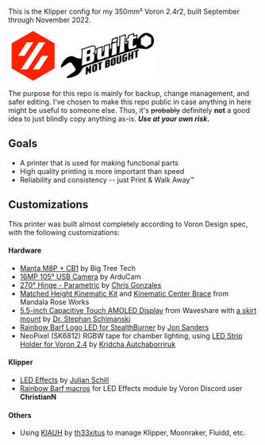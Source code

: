 This is the Klipper config for my 350mm² Voron 2.4r2, built September through November 2022.

![Voron Logo](/images/voron_logo.png)  ![Built Not Bought](/images/built_not_bought.png)

The purpose for this repo is mainly for backup, change management, and safer editing.  I've chosen to make this repo public in case anything in here might be useful to someone else.  Thus, it's ~~probably~~ definitely **not** a good idea to just blindly copy anything as-is.  ***Use at your own risk.***

## Goals
* A printer that is used for making functional parts
* High quality printing is more important than speed
* Reliability and consistency -- just Print & Walk Away™

## Customizations
This printer was built almost completely according to Voron Design spec, with the following customizations:

#### Hardware
* [Manta M8P + CB1](https://biqu.equipment/products/manta-m4p-m8p) by Big Tree Tech
* [16MP 105° USB Camera](https://www.arducam.com/product/arducam-16mp-wide-angle-usb-camera-for-laptop-1-2-8-cmos-imx298-mini-uvc-b0268/) by ArduCam
* [270° Hinge - Parametric](https://www.teamfdm.com/files/file/50-270%C2%B0-hinge-parametric/) by [Chris Gonzales](https://github.com/chrisgonzales)
* [Matched Height Kinematic Kit](https://mandalaroseworks.com/products/matched-height-kinematic-kit) and [Kinematic Center Brace](https://mandalaroseworks.com/products/kinematic-center-brace-for-voron-2-4) from Mandala Rose Works
* [5.5-inch Capacitive Touch AMOLED Display](https://www.waveshare.com/5.5inch-hdmi-amoled.htm) from Waveshare with [a skirt mount](https://www.teamfdm.com/files/file/174-waveshare-55-inch-hdmi-amoled/) by [Dr. Stephan Schimanski](https://github.com/sttts)
* [Rainbow Barf Logo LED for StealthBurner](https://github.com/tanaes/whopping_Voron_mods/tree/main/LEDs/Rainbow_Barf_Logo_LED) by [Jon Sanders](https://github.com/tanaes)
* NeoPixel (SK6812) RGBW tape for chamber lighting, using [LED Strip Holder for Voron 2.4](https://www.thingiverse.com/thing:4933314) by [Kridcha Autchaborriruk](https://www.thingiverse.com/funfunboy/designs)

#### Klipper
* [LED Effects](https://github.com/julianschill/klipper-led_effect/blob/master/docs/LED_Effect.md) by [Julian Schill](https://github.com/julianschill)
* [Rainbow Barf macros](https://github.com/tanaes/whopping_Voron_mods/blob/main/LEDs/Rainbow_Barf_Logo_LED/Code/stealthburner_led_effects_barf.cfg)  for LED Effects module by Voron Discord user **ChristianN**

#### Others
* Using [KIAUH](https://github.com/th33xitus/kiauh) by [th33xitus](https://github.com/th33xitus) to manage Klipper, Moonraker, Fluidd, etc.
